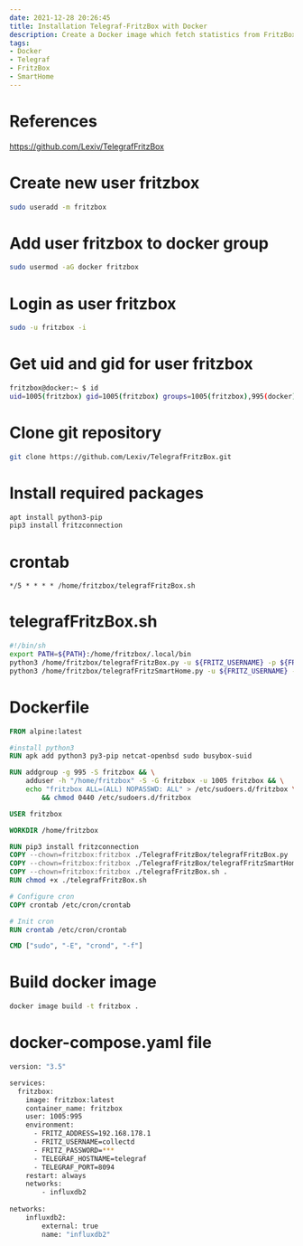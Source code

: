 ```yaml
---
date: 2021-12-28 20:26:45
title: Installation Telegraf-FritzBox with Docker
description: Create a Docker image which fetch statistics from FritzBox and send them to Telegraf
tags: 
- Docker
- Telegraf
- FritzBox
- SmartHome
---
```


# References

<https://github.com/Lexiv/TelegrafFritzBox>

# Create new user fritzbox

~~~bash
sudo useradd -m fritzbox
~~~

# Add user fritzbox to docker group

~~~bash
sudo usermod -aG docker fritzbox
~~~

# Login as user fritzbox

~~~bash
sudo -u fritzbox -i
~~~

# Get uid and gid for user fritzbox

~~~bash
fritzbox@docker:~ $ id
uid=1005(fritzbox) gid=1005(fritzbox) groups=1005(fritzbox),995(docker)
~~~

# Clone git repository

~~~bash
git clone https://github.com/Lexiv/TelegrafFritzBox.git
~~~

# Install required packages

~~~bash
apt install python3-pip
pip3 install fritzconnection
~~~

# crontab

~~~crontab
*/5 * * * * /home/fritzbox/telegrafFritzBox.sh
~~~

# telegrafFritzBox.sh

~~~bash
#!/bin/sh
export PATH=${PATH}:/home/fritzbox/.local/bin
python3 /home/fritzbox/telegrafFritzBox.py -u ${FRITZ_USERNAME} -p ${FRITZ_PASSWORD} -i ${FRITZ_ADDRESS} | nc -q 1 ${TELEGRAF_HOSTNAME} ${TELEGRAF_PORT}
python3 /home/fritzbox/telegrafFritzSmartHome.py -u ${FRITZ_USERNAME} -p ${FRITZ_PASSWORD} -i ${FRITZ_ADDRESS} | nc -q 1 ${TELEGRAF_HOSTNAME} ${TELEGRAF_PORT}
~~~

# Dockerfile

~~~dockerfile
FROM alpine:latest

#install python3
RUN apk add python3 py3-pip netcat-openbsd sudo busybox-suid

RUN addgroup -g 995 -S fritzbox && \
    adduser -h "/home/fritzbox" -S -G fritzbox -u 1005 fritzbox && \
    echo "fritzbox ALL=(ALL) NOPASSWD: ALL" > /etc/sudoers.d/fritzbox \
        && chmod 0440 /etc/sudoers.d/fritzbox

USER fritzbox

WORKDIR /home/fritzbox

RUN pip3 install fritzconnection
COPY --chown=fritzbox:fritzbox ./TelegrafFritzBox/telegrafFritzBox.py .
COPY --chown=fritzbox:fritzbox ./TelegrafFritzBox/telegrafFritzSmartHome.py .
COPY --chown=fritzbox:fritzbox ./telegrafFritzBox.sh .
RUN chmod +x ./telegrafFritzBox.sh

# Configure cron
COPY crontab /etc/cron/crontab

# Init cron
RUN crontab /etc/cron/crontab

CMD ["sudo", "-E", "crond", "-f"]
~~~

# Build docker image

~~~bash
docker image build -t fritzbox .
~~~

# docker-compose.yaml file

~~~bash
version: "3.5"

services:
  fritzbox:
    image: fritzbox:latest
    container_name: fritzbox
    user: 1005:995
    environment:
      - FRITZ_ADDRESS=192.168.178.1
      - FRITZ_USERNAME=collectd
      - FRITZ_PASSWORD=***
      - TELEGRAF_HOSTNAME=telegraf
      - TELEGRAF_PORT=8094
    restart: always
    networks:
        - influxdb2
        
networks:
    influxdb2:
        external: true
        name: "influxdb2"
~~~

